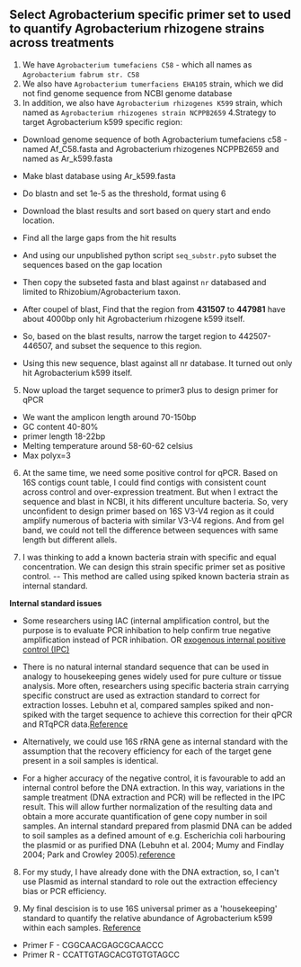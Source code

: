 ## Select Agrobacterium specific primer set to used to quantify Agrobacterium rhizogene strains across treatments

1. We have ``Agrobacterium tumefaciens C58`` - which all names as ``Agrobacterium fabrum str. C58``
2. We also have ``Agrobacterium tumerfaciens EHA105`` strain, which we did not find genome sequence from NCBI genome database
3. In addition, we also have ``Agrobacterium rhizogenes K599`` strain, which named as ``Agrobacterium rhizogenes strain NCPPB2659``
4.Strategy to target Agrobacterium k599 specific region:

  * Download genome sequence of both Agrobacterium tumefaciens c58 - named Af_C58.fasta and Agrobacterium rhizogenes NCPPB2659 and named as Ar_k599.fasta
  
  * Make blast database using Ar_k599.fasta
  
  * Do blastn and set 1e-5 as the threshold, format using 6
  
  * Download the blast results and sort based on query start and endo location.
  
  * Find all the large gaps from the hit results
  
  * And using our unpublished python script ``seq_substr.py``to subset the sequences based on the gap location
  
  * Then copy the subseted fasta and blast against ``nr`` databased and limited to Rhizobium/Agrobacterium taxon.
  
  * After coupel of blast, Find that the region from **431507** to **447981** have about 4000bp only hit Agrobacterium rhizogene k599 itself. 
  
  * So, based on the blast results, narrow the target region to 442507-446507, and subset the sequence to this region.
  
  * Using this new sequence, blast against all nr database. It turned out only hit Agrobacterium k599 itself.
  
5. Now upload the target sequence to primer3 plus to design primer for qPCR

  * We want the amplicon length around 70-150bp
  * GC content 40-80%
  * primer length 18-22bp
  * Melting temperature around 58-60-62 celsius
  * Max polyx=3
  
6. At the same time, we need some positive control for qPCR. Based on 16S contigs count table, I could find contigs with consistent count across control and over-expression treatment. But when I extract the sequence and blast in NCBI, it hits different unculture bacteria. So, very unconfident to design primer based on 16S V3-V4 region as it could amplify numerous of bacteria with similar V3-V4 regions. And from gel band, we could not tell the difference between sequences with same length but different allels.

7. I was thinking to add a known bacteria strain with specific and equal concentration. We can design this strain specific primer set as positive control. -- This method are called using spiked known bacteria strain as internal standard.

**Internal standard issues**

 * Some researchers using IAC (internal amplification control, but the purpose is to evaluate PCR inhibation to help confirm true negative amplification instead of PCR inhibation. OR [exogenous internal positive control (IPC)](https://onlinelibrary.wiley.com/doi/full/10.1111/j.1365-2672.2009.04364.x) 
 
 * There is no natural internal standard sequence that can be used in analogy to housekeeping genes widely used for pure culture or tissue analysis. More often, researchers using specific bacteria strain carrying specific construct are used as extraction standard to correct for extraction losses. Lebuhn et al, compared samples spiked and non-spiked with the target sequence to achieve this correction for their qPCR and RTqPCR data.[Reference](https://www.sciencedirect.com/science/article/pii/S0167701206003083#bib30)

 * Alternatively, we could use 16S rRNA gene as internal standard with the assumption that the recovery efficiency for each of the target gene present in a soil samples is identical. 

 * For a higher accuracy of the negative control, it is favourable to add an internal control before the DNA extraction. In this way, variations in the sample treatment (DNA extraction and PCR) will be reflected in the IPC result. This will allow further normalization of the resulting data and obtain a more accurate quantification of gene copy number in soil samples. An internal standard prepared from plasmid DNA can be added to soil samples as a defined amount of e.g. Escherichia coli harbouring the plasmid or as purified DNA (Lebuhn et al. 2004; Mumy and Findlay 2004; Park and Crowley 2005).[reference](https://onlinelibrary.wiley.com/doi/full/10.1111/j.1365-2672.2009.04364.x)
 

8. For my study, I have already done with the DNA extraction, so, I can't use Plasmid as internal standard to role out the extraction effeciency bias or PCR efficiency. 

9. My final descision is to use 16S universal primer as a 'housekeeping' standard to quantify the relative abundance of Agrobacterium k599 within each samples. [Reference](https://academic.oup.com/femsec/article/58/3/572/523809)

* Primer F - CGGCAACGAGCGCAACCC
* Primer R - CCATTGTAGCACGTGTGTAGCC






